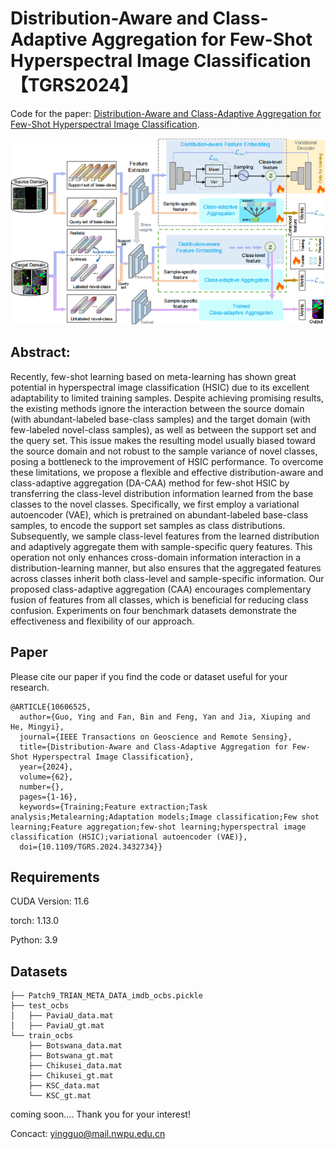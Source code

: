# Distribution-Aware and Class-Adaptive Aggregation for Few-Shot Hyperspectral Image Classification【TGRS2024】

Code for the paper: [Distribution-Aware and Class-Adaptive Aggregation for Few-Shot Hyperspectral Image Classification](https://ieeexplore.ieee.org/document/10606525).

<p align='center'>
  <img src='Figures/DA-CAA.png' width="800px">
</p>

## Abstract:
Recently, few-shot learning based on meta-learning has shown great potential in hyperspectral image classification (HSIC) due to its excellent adaptability to limited training samples. Despite achieving promising results, the existing methods ignore the interaction between the source domain (with abundant-labeled base-class samples) and the target domain (with few-labeled novel-class samples), as well as between the support set and the query set. This issue makes the resulting model usually biased toward the source domain and not robust to the sample variance of novel classes, posing a bottleneck to the improvement of HSIC performance. To overcome these limitations, we propose a flexible and effective distribution-aware and class-adaptive aggregation (DA-CAA) method for few-shot HSIC by transferring the class-level distribution information learned from the base classes to the novel classes. Specifically, we first employ a variational autoencoder (VAE), which is pretrained on abundant-labeled base-class samples, to encode the support set samples as class distributions. Subsequently, we sample class-level features from the learned distribution and adaptively aggregate them with sample-specific query features. This operation not only enhances cross-domain information interaction in a distribution-learning manner, but also ensures that the aggregated features across classes inherit both class-level and sample-specific information. Our proposed class-adaptive aggregation (CAA) encourages complementary fusion of features from all classes, which is beneficial for reducing class confusion. Experiments on four benchmark datasets demonstrate the effectiveness and flexibility of our approach.

## Paper

Please cite our paper if you find the code or dataset useful for your research.
```
@ARTICLE{10606525,
  author={Guo, Ying and Fan, Bin and Feng, Yan and Jia, Xiuping and He, Mingyi},
  journal={IEEE Transactions on Geoscience and Remote Sensing}, 
  title={Distribution-Aware and Class-Adaptive Aggregation for Few-Shot Hyperspectral Image Classification}, 
  year={2024},
  volume={62},
  number={},
  pages={1-16},
  keywords={Training;Feature extraction;Task analysis;Metalearning;Adaptation models;Image classification;Few shot learning;Feature aggregation;few-shot learning;hyperspectral image classification (HSIC);variational autoencoder (VAE)},
  doi={10.1109/TGRS.2024.3432734}}

```

## Requirements

CUDA Version: 11.6

torch: 1.13.0

Python: 3.9

## Datasets

```
├── Patch9_TRIAN_META_DATA_imdb_ocbs.pickle
├── test_ocbs
│   ├── PaviaU_data.mat
│   ├── PaviaU_gt.mat
└── train_ocbs
    ├── Botswana_data.mat
    ├── Botswana_gt.mat
    ├── Chikusei_data.mat
    ├── Chikusei_gt.mat
    ├── KSC_data.mat
    └── KSC_gt.mat
```

coming soon....
Thank you for your interest!

Concact: yingguo@mail.nwpu.edu.cn
